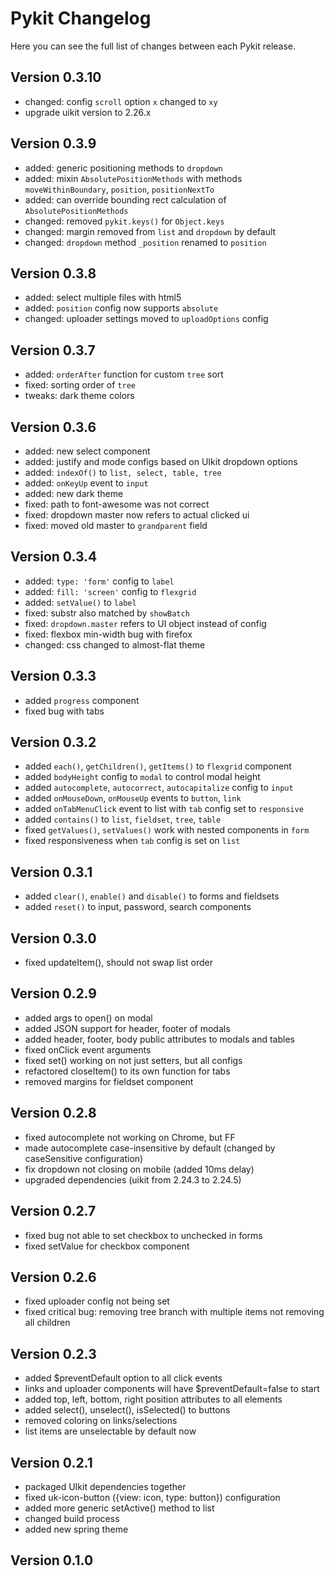 Pykit Changelog
===============

Here you can see the full list of changes between each Pykit release.

Version 0.3.10
-----------
- changed: config `scroll` option `x` changed to `xy`
- upgrade uikit version to 2.26.x

Version 0.3.9
-----------
- added: generic positioning methods to `dropdown`
- added: mixin `AbsolutePositionMethods` with methods `moveWithinBoundary`, `position`, `positionNextTo`
- added: can override bounding rect calculation of `AbsolutePositionMethods`
- changed: removed `pykit.keys()` for `Object.keys`
- changed: margin removed from `list` and `dropdown` by default
- changed: `dropdown` method `_position` renamed to `position`

Version 0.3.8
-----------
- added: select multiple files with html5
- added: `position` config now supports `absolute`
- changed: uploader settings moved to `uploadOptions` config

Version 0.3.7
-----------
- added: `orderAfter` function for custom `tree` sort
- fixed: sorting order of `tree`
- tweaks: dark theme colors

Version 0.3.6
-----------
- added: new select component
- added: justify and mode configs based on UIkit dropdown options
- added: `indexOf()` to `list, select, table, tree`
- added: `onKeyUp` event to `input`
- added: new dark theme
- fixed: path to font-awesome was not correct
- fixed: dropdown master now refers to actual clicked ui
- fixed: moved old master to `grandparent` field

Version 0.3.4
-----------
- added: `type: 'form'` config to `label`
- added: `fill: 'screen'` config to `flexgrid`
- added: `setValue()` to `label`
- fixed: substr also matched by `showBatch`
- fixed: `dropdown.master` refers to UI object instead of config
- fixed: flexbox min-width bug with firefox
- changed: css changed to almost-flat theme

Version 0.3.3
-----------
- added `progress` component
- fixed bug with tabs

Version 0.3.2
-----------
- added `each()`, `getChildren()`, `getItems()` to `flexgrid` component
- added `bodyHeight` config to `modal` to control modal height
- added `autocomplete`, `autocorrect`, `autocapitalize` config to `input`
- added `onMouseDown`, `onMouseUp` events to `button`, `link`
- added `onTabMenuClick` event to list with `tab` config set to `responsive`
- added `contains()` to `list`, `fieldset`, `tree`, `table`
- fixed `getValues()`, `setValues()` work with nested components in `form`
- fixed responsiveness when `tab` config is set on `list`

Version 0.3.1
-----------
- added `clear()`, `enable()` and `disable()` to forms and fieldsets
- added `reset()` to input, password, search components

Version 0.3.0
-----------
- fixed updateItem(), should not swap list order

Version 0.2.9
-----------
- added args to open() on modal
- added JSON support for header, footer of modals
- added header, footer, body public attributes to modals and tables
- fixed onClick event arguments
- fixed set() working on not just setters, but all configs
- refactored closeItem() to its own function for tabs
- removed margins for fieldset component

Version 0.2.8
-----------
- fixed autocomplete not working on Chrome, but FF
- made autocomplete case-insensitive by default (changed by caseSensitive configuration)
- fix dropdown not closing on mobile (added 10ms delay)
- upgraded dependencies (uikit from 2.24.3 to 2.24.5)

Version 0.2.7
-----------
- fixed bug not able to set checkbox to unchecked in forms
- fixed setValue for checkbox component

Version 0.2.6
-----------
- fixed uploader config not being set
- fixed critical bug: removing tree branch with multiple items not removing all children

Version 0.2.3
-----------
- added $preventDefault option to all click events
- links and uploader components will have $preventDefault=false to start
- added top, left, bottom, right position attributes to all elements
- added select(), unselect(), isSelected() to buttons
- removed coloring on links/selections
- list items are unselectable by default now

Version 0.2.1
-----------
- packaged UIkit dependencies together
- fixed uk-icon-button ({view: icon, type: button}) configuration
- added more generic setActive() method to list
- changed build process
- added new spring theme

Version 0.1.0
-----------
